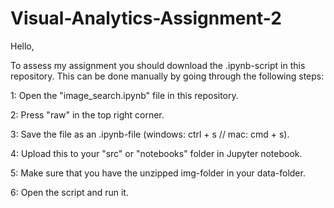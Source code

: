 # Visual-Analytics-Assignment-2

Hello,

To assess my assignment you should download the .ipynb-script in this repository. This can be done manually by going through the following steps:

1: Open the "image_search.ipynb" file in this repository.

2: Press "raw" in the top right corner.

3: Save the file as an .ipynb-file (windows: ctrl + s // mac: cmd + s).

4: Upload this to your "src" or "notebooks" folder in Jupyter notebook.

5: Make sure that you have the unzipped img-folder in your data-folder.

6: Open the script and run it.
